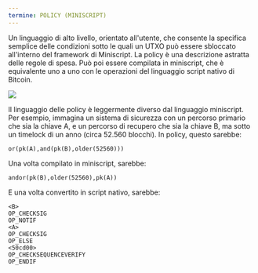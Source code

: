 ```yaml
---
termine: POLICY (MINISCRIPT)
---
```


Un linguaggio di alto livello, orientato all'utente, che consente la specifica semplice delle condizioni sotto le quali un UTXO può essere sbloccato all'interno del framework di Miniscript. La policy è una descrizione astratta delle regole di spesa. Può poi essere compilata in miniscript, che è equivalente uno a uno con le operazioni del linguaggio script nativo di Bitcoin.

![](../../dictionnaire/assets/30.png)

Il linguaggio delle policy è leggermente diverso dal linguaggio miniscript. Per esempio, immagina un sistema di sicurezza con un percorso primario che sia la chiave A, e un percorso di recupero che sia la chiave B, ma sotto un timelock di un anno (circa 52.560 blocchi). In policy, questo sarebbe:

```plaintext
or(pk(A),and(pk(B),older(52560)))
```

Una volta compilato in miniscript, sarebbe:

```plaintext
andor(pk(B),older(52560),pk(A))
```

E una volta convertito in script nativo, sarebbe:

```plaintext
<B>
OP_CHECKSIG
OP_NOTIF
<A>
OP_CHECKSIG
OP_ELSE
<50cd00>
OP_CHECKSEQUENCEVERIFY
OP_ENDIF
```